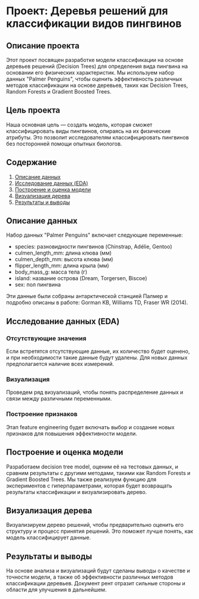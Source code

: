 # Проект: Деревья решений для классификации видов пингвинов

## Описание проекта

Этот проект посвящен разработке модели классификации на основе деревьев решений (Decision Trees) для определения вида пингвина на основании его физических характеристик. Мы используем набор данных "Palmer Penguins", чтобы оценить эффективность различных методов классификации на основе деревьев, таких как Decision Trees, Random Forests и Gradient Boosted Trees.

## Цель проекта

Наша основная цель — создать модель, которая сможет классифицировать виды пингвинов, опираясь на их физические атрибуты. Это позволит исследователям классифицировать пингвинов без посторонней помощи опытных биологов.

## Содержание

1. [Описание данных](#описание-данных)
2. [Исследование данных (EDA)](#исследование-данных-eda)
3. [Построение и оценка модели](#построение-и-оценка-модели)
4. [Визуализация дерева](#визуализация-дерева)
5. [Результаты и выводы](#результаты-и-выводы)

## Описание данных

Набор данных "Palmer Penguins" включает следующие переменные:

- species: разновидности пингвинов (Chinstrap, Adélie, Gentoo)
- culmen_length_mm: длина клюва (мм)
- culmen_depth_mm: высота клюва (мм)
- flipper_length_mm: длина крыла (мм)
- body_mass_g: масса тела (г)
- island: название острова (Dream, Torgersen, Biscoe)
- sex: пол пингвина

Эти данные были собраны антарктической станцией Палмер и подробно описаны в работе: Gorman KB, Williams TD, Fraser WR (2014).

## Исследование данных (EDA)

### Отсутствующие значения

Если встретятся отсутствующие данные, их количество будет оценено, и при необходимости такие данные будут удалены. Для новых данных предполагается наличие всех измерений.

### Визуализация

Проведем ряд визуализаций, чтобы понять распределение данных и связи между различными переменными.

### Построение признаков

Этап feature engineering будет включать выбор и создание новых признаков для повышения эффективности модели.

## Построение и оценка модели

Разработаем decision tree model, оценим её на тестовых данных, и сравним результаты с другими методами, такими как Random Forests и Gradient Boosted Trees. Мы также реализуем функцию для экспериментов с гиперпараметрами, которая будет возвращать результаты классификации и визуализировать дерево.

## Визуализация дерева

Визуализируем дерево решений, чтобы предварительно оценить его структуру и процесс принятия решений. Это поможет лучше понять, как модель классифицирует данные.

## Результаты и выводы

На основе анализа и визуализаций будут сделаны выводы о качестве и точности модели, а также об эффективности различных методов классификации деревьев. Документ рент отразит сильные стороны и области для улучшения в дальнейшем.
